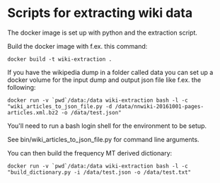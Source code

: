 # Scripts for extracting wiki data

The docker image is set up with python and the extraction script.

Build the docker image with f.ex. this command:

    docker build -t wiki-extraction .

If you have the wikipedia dump in a folder called data you can set up a docker volume for the input
dump and output json file like f.ex. the following:

    docker run -v `pwd`/data:/data wiki-extraction bash -l -c "wiki_articles_to_json_file.py -d /data/nnwiki-20161001-pages-articles.xml.bz2 -o /data/test.json"

You'll need to run a bash login shell for the environment to be setup.

See bin/wiki_articles_to_json_file.py for command line arguments.

You can then build the frequency MT derived dictionary:

    docker run -v `pwd`/data:/data wiki-extraction bash -l -c "build_dictionary.py -i /data/test.json -o /data/test.txt"